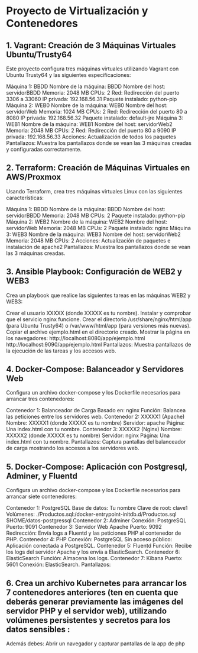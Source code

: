 <h1>Proyecto de Virtualización y Contenedores </h1>
<h2>1. Vagrant: Creación de 3 Máquinas Virtuales Ubuntu/Trusty64 </h2>
Este proyecto configura tres máquinas virtuales utilizando Vagrant con Ubuntu Trusty64 y las siguientes especificaciones:

Máquina 1: BBDD
Nombre de la máquina: BBDD
Nombre del host: servidorBBDD
Memoria: 2048 MB
CPUs: 2
Red: Redirección del puerto 3306 a 33060
IP privada: 192.168.56.31
Paquete instalado: python-pip
Máquina 2: WEB0
Nombre de la máquina: WEB0
Nombre del host: servidorWeb
Memoria: 1024 MB
CPUs: 2
Red: Redirección del puerto 80 a 8080
IP privada: 192.168.56.32
Paquete instalado: default-jre
Máquina 3: WEB1
Nombre de la máquina: WEB1
Nombre del host: servidorWeb2
Memoria: 2048 MB
CPUs: 2
Red: Redirección del puerto 80 a 9090
IP privada: 192.168.56.33
Acciones: Actualización de todos los paquetes
Pantallazos:
Muestra los pantallazos donde se vean las 3 máquinas creadas y configuradas correctamente.

<h2>2. Terraform: Creación de Máquinas Virtuales en AWS/Proxmox </h2>
Usando Terraform, crea tres máquinas virtuales Linux con las siguientes características:

Máquina 1: BBDD
Nombre de la máquina: BBDD
Nombre del host: servidorBBDD
Memoria: 2048 MB
CPUs: 2
Paquete instalado: python-pip
Máquina 2: WEB2
Nombre de la máquina: WEB2
Nombre del host: servidorWeb
Memoria: 2048 MB
CPUs: 2
Paquete instalado: nginx
Máquina 3: WEB3
Nombre de la máquina: WEB3
Nombre del host: servidorWeb2
Memoria: 2048 MB
CPUs: 2
Acciones: Actualización de paquetes e instalación de apache2
Pantallazos:
Muestra los pantallazos donde se vean las 3 máquinas creadas.

<h2>3. Ansible Playbook: Configuración de WEB2 y WEB3</h2>
Crea un playbook que realice las siguientes tareas en las máquinas WEB2 y WEB3:

Crear el usuario XXXXX (donde XXXXX es tu nombre).
Instalar y comprobar que el servicio nginx funcione.
Crear el directorio /usr/share/nginx/html/app (para Ubuntu Trusty64) o /var/www/html/app (para versiones más nuevas).
Copiar el archivo ejemplo.html en el directorio creado.
Mostrar la página en los navegadores:
http://localhost:8080/app/ejemplo.html
http://localhost:9090/app/ejemplo.html
Pantallazos:
Muestra pantallazos de la ejecución de las tareas y los accesos web.

<h2>4. Docker-Compose: Balanceador y Servidores Web </h2>
Configura un archivo docker-compose y los Dockerfile necesarios para arrancar tres contenedores:

Contenedor 1: Balanceador de Carga
Basado en: nginx
Función: Balancea las peticiones entre los servidores web.
Contenedor 2: XXXXX1 (Apache)
Nombre: XXXXX1 (donde XXXXX es tu nombre)
Servidor: apache
Página: Una index.html con tu nombre.
Contenedor 3: XXXXX2 (Nginx)
Nombre: XXXXX2 (donde XXXXX es tu nombre)
Servidor: nginx
Página: Una index.html con tu nombre.
Pantallazos:
Captura pantallas del balanceador de carga mostrando los accesos a los servidores web.

<h2>5. Docker-Compose: Aplicación con Postgresql, Adminer, y Fluentd </h2>
Configura un archivo docker-compose y los Dockerfile necesarios para arrancar siete contenedores:

Contenedor 1: PostgreSQL
Base de datos: Tu nombre
Clave de root: clave1
Volúmenes:
./Productos.sql:/docker-entrypoint-initdb.d/Productos.sql
$HOME/datos-postgressql
Contenedor 2: Adminer
Conexión: PostgreSQL
Puerto: 9091
Contenedor 3: Servidor Web Apache
Puerto: 9092
Redirección: Envía logs a Fluentd y las peticiones PHP al contenedor de PHP.
Contenedor 4: PHP
Conexión: PostgreSQL
Sin acceso público: Aplicación conectada a PostgreSQL.
Contenedor 5: Fluentd
Función: Recibe los logs del servidor Apache y los envía a ElasticSearch.
Contenedor 6: ElasticSearch
Función: Almacena los logs.
Contenedor 7: Kibana
Puerto: 5601
Conexión: ElasticSearch.
Pantallazos:

<h2>6. Crea un archivo Kubernetes para arrancar los 7 contenedores anteriores (ten en cuenta que deberás generar previamente las imágenes del servidor PHP y el servidor web), utilizando volúmenes persistentes y secretos para los datos sensibles :</h2>
Además debes:
Abrir un navegador y capturar pantallas de la app de php
